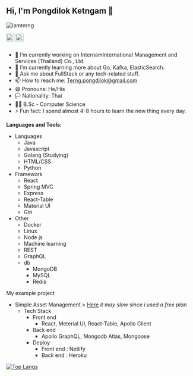 ## Hi, I'm Pongdilok Ketngam 👋

<p align="left"> <img src="https://komarev.com/ghpvc/?username=terng&label=Views&color=blue&style=plastic" alt="iamterng" /> </p>

<a href="https://linkedin.com/in/pongdilok">
  <img align="left" alt="Pongdilok" width="22px" src="https://cdn.jsdelivr.net/npm/simple-icons@v3/icons/linkedin.svg" />
</a>

<a href="https://github.com/terng">
  <img align="left" alt="Pongdilok's Github" width="22px" src="https://cdn.jsdelivr.net/npm/simple-icons@v3/icons/github.svg" />
</a>

<br/>
<br/>

- 🔭 I’m currently working on InternamInternational Management and Services (Thailand) Co., Ltd.
- 🌱 I’m currently learning more about Go, Kafka, ElasticSearch.
- 💬 Ask me about FullStack or any tech-related stuff.
- 📫 How to reach me: Terng.pongdilok@gmail.com
- 😄 Pronouns: He/His
- 🏳️ Nationality: Thai
- 🧑‍🎓 B.Sc - Computer Science
- ⚡ Fun fact: I spend almost 4-8 hours to learn the new thing every day.

**Languages and Tools:**

- Languages
  - Java
  - Javascript
  - Golang (Studying)
  - HTML/CSS
  - Python
- Framework
  - React
  - Spring MVC
  - Express
  - React-Table
  - Material UI
  - Gin
- Other
  - Docker
  - Linux
  - Node js
  - Machine learning
  - REST
  - GraphQL
  - db
    - MongoDB
    - MySQL
    - Redis

My example project
- Simple Asset Management > [Here](https://terng-preview.netlify.app/) *it may slow since i used a free plan*
  - Tech Stack
    - Front end
      - React, Meterial UI, React-Table, Apollo Client
    - Back end
      - Apollo GraphQL, Mongodb Atlas, Mongoose
    - Deploy
      - Front end : Netlify
      - Back end : Heroku



[![Top Langs](https://github-readme-stats.vercel.app/api/top-langs/?username=terng&layout=compact)](https://github.com/anuraghazra/github-readme-stats)

<div align="center">

</div>

